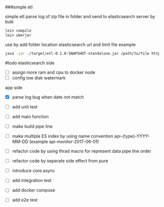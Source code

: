 ###simple etl

simple etl parse log of zip file in folder and send to elasticsearch server by bulk

```bash
lein compile
lein uberjar
```

use by add folder location elasticsearch url and limit file example

```bash
java -jar ./target/etl-0.1.0-SNAPSHOT-standalone.jar /path/to/file http://localhost:9200/log/log/_bulk 1

```

#todo
elasticsearch side
- [ ] assign more ram and cpu to docker node
- [ ] config low disk watermark

app side

 - [x] parse log bug when date not match
 - [ ] add unit test
 - [ ] add main function
 - [ ] make build pipe line
 - [ ] make multiple ES index by using name convention 
         api-{type}-YYYY-MM-DD (example  api-monitor-2017-06-01)
 - [ ] refactor code by using thrad macro for represent data pipe line order
 - [ ] refactor code by seperate side effect from pure
 - [ ] introduce core.async
 - [ ] add integration test
 - [ ] add docker compose
 - [ ] add e2e test
 
  
